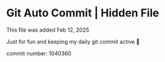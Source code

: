 # Git Auto Commit | Hidden File

This file was added Feb 12, 2025

Just for fun and keeping my daily git commit active 🤪

commit number: 1040360
